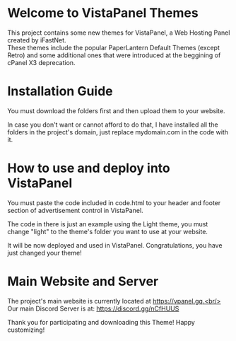# Welcome to VistaPanel Themes
This project contains some new themes for VistaPanel, a Web Hosting Panel created by iFastNet.<br />
These themes include the popular PaperLantern Default Themes (except Retro) and some additional ones that were introduced at the beggining of cPanel X3 deprecation.
# Installation Guide
You must download the folders first and then upload them to your website. 

In case you don't want or cannot afford to do that, I have installed all the folders in the project's domain, just replace mydomain.com in the code with it.
# How to use and deploy into VistaPanel
You must paste the code included in code.html to your header and footer section of advertisement control in VistaPanel.

The code in there is just an example using the Light theme, you must change "light" to the theme's folder you want to use at your website.

It will be now deployed and used in VistaPanel. Congratulations, you have just changed your theme!
# Main Website and Server
The project's main website is currently located at https://vpanel.gq.<br/>
Our main Discord Server is at:
https://discord.gg/nCfHUUS

Thank you for participating and downloading this Theme! Happy customizing!
